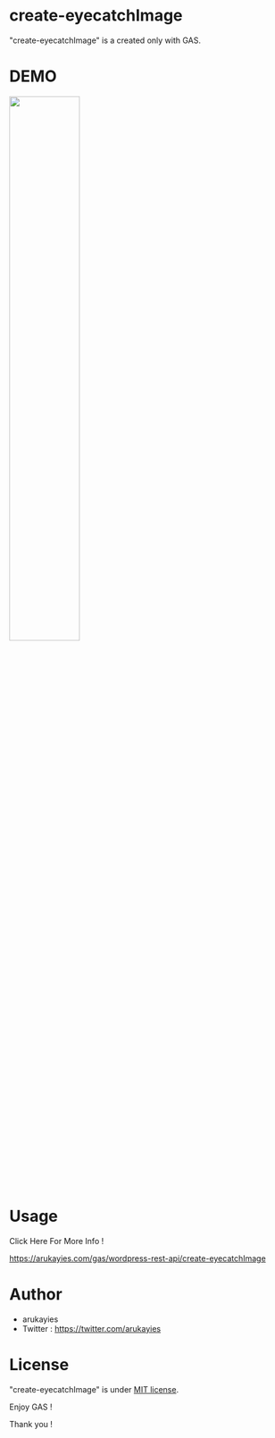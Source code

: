 # create-eyecatchImage

"create-eyecatchImage" is a created only with GAS.

# DEMO

[<img src="https://pbs.twimg.com/media/EZgfva5UcAEsI8V?format=png&name=small" width=50%>](https://twitter.com/arukayies/status/1267800221796274177)

# Usage

Click Here For More Info !

https://arukayies.com/gas/wordpress-rest-api/create-eyecatchImage

# Author

- arukayies
- Twitter : https://twitter.com/arukayies

# License

"create-eyecatchImage" is under [MIT license](https://en.wikipedia.org/wiki/MIT_License).

Enjoy GAS !

Thank you !
